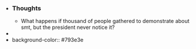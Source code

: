 - ### Thoughts
	- What happens if thousand of people gathered to demonstrate about smt, but the president never notice it?
-
- background-color:: #793e3e